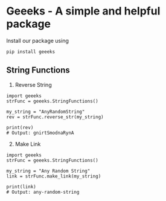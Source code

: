 # Geeeks - A simple and helpful package
Install our package using
```
pip install geeeks
```

## String Functions
1. Reverse String
```
import geeeks
strFunc = geeeks.StringFunctions()

my_string = "AnyRandomString"
rev = strFunc.reverse_str(my_string)

print(rev)
# Output: gnirtSmodnaRynA
```

2. Make Link
```
import geeeks
strFunc = geeeks.StringFunctions()

my_string = "Any Random String"
link = strFunc.make_link(my_string)

print(link)
# Output: any-random-string
```
